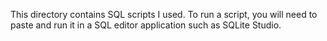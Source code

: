 This directory contains SQL scripts I used.
To run a script, you will need to paste and run it in a SQL editor application such as SQLite Studio.